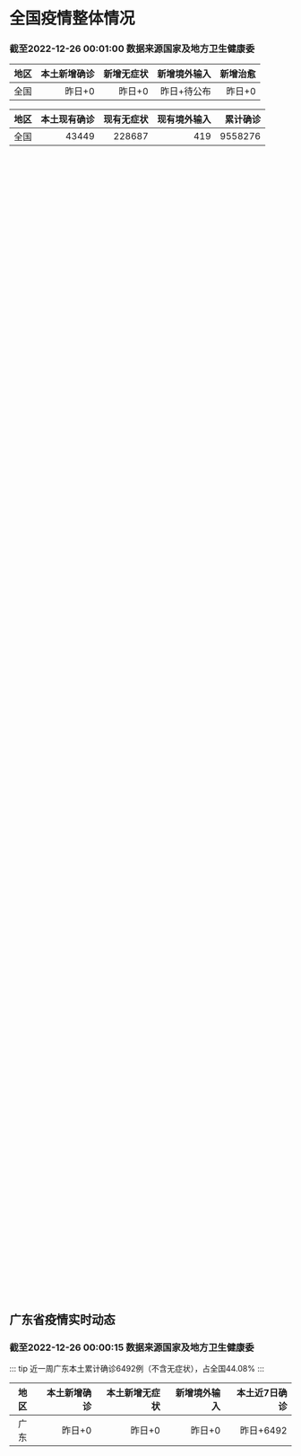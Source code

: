 
# 全国疫情整体情况
### 截至2022-12-26 00:01:00 数据来源国家及地方卫生健康委

|地区|本土新增确诊|新增无症状|新增境外输入|新增治愈|
|:--:|---:|---:|---:|---:|
|全国|昨日+0|昨日+0|昨日+待公布|昨日+0|

|地区|本土现有确诊|现有无症状|现有境外输入|累计确诊|
|:--:|---:|---:|---:|---:|
|全国|43449|228687|419|9558276|

<ChinaMap :dataList="dataList" :title="title"/>

<div id="chinaDayModify" style="width:100%;height:500px;margin-bottom:10px;"></div>
<div id="chinaAddHistoryData" style="width:100%;height:500px;margin-bottom:10px;"></div>
<div id="chinaNowHistoryData" style="width:100%;height:500px;margin-bottom:10px;"></div>
<div id="chinaTotalHistoryData" style="width:100%;height:500px;margin-bottom:10px;"></div>


## 广东省疫情实时动态
### 截至2022-12-26 00:00:15 数据来源国家及地方卫生健康委

::: tip 近一周广东本土累计确诊6492例（不含无症状），占全国44.08%
:::

|地区|本土新增确诊|本土新增无症状|新增境外输入|本土近7日确诊|
|:--:|---:|---:|---:|---:|
|广东|昨日+0|昨日+0|昨日+0|昨日+6492|

<div id="guangdongModify" style="width:100%;height:500px;margin-bottom:10px;"></div>
<div id="guangdongTotalHistory" style="width:100%;height:500px;margin-bottom:10px;"></div>
<div id="guangzhouModifyHistory" style="width:100%;height:500px;margin-bottom:10px;"></div>


<script>
import * as echarts from 'echarts'
export default {
  data(){
    return {
      title: '新增本土确诊',
      dataList: [{name: '台湾', value: 0, addList: []},{name: '香港', value: 0, addList: []},{name: '湖北', value: 0, addList: []},{name: '广东', value: 0, addList: []},{name: '上海', value: 0, addList: []},{name: '吉林', value: 0, addList: []},{name: '四川', value: 0, addList: []},{name: '重庆', value: 0, addList: []},{name: '海南', value: 0, addList: []},{name: '河南', value: 0, addList: []},{name: '福建', value: 0, addList: []},{name: '内蒙古', value: 0, addList: []},{name: '云南', value: 0, addList: []},{name: '浙江', value: 0, addList: []},{name: '陕西', value: 0, addList: []},{name: '黑龙江', value: 0, addList: []},{name: '山西', value: 0, addList: []},{name: '山东', value: 0, addList: []},{name: '江苏', value: 0, addList: []},{name: '北京', value: 0, addList: []},{name: '湖南', value: 0, addList: []},{name: '辽宁', value: 0, addList: []},{name: '天津', value: 0, addList: []},{name: '河北', value: 0, addList: []},{name: '新疆', value: 0, addList: []},{name: '广西', value: 0, addList: []},{name: '江西', value: 0, addList: []},{name: '澳门', value: 0, addList: []},{name: '贵州', value: 0, addList: []},{name: '安徽', value: 0, addList: []},{name: '甘肃', value: 0, addList: []},{name: '西藏', value: 0, addList: []},{name: '青海', value: 0, addList: []},{name: '宁夏', value: 0, addList: []},{name: '南海诸岛', value: 0, addList: []}]
    }
  },
  mounted () {
    const themeObj = {"color":["#2ec7c9","#b6a2de","#5ab1ef","#ffb980","#d87a80","#8d98b3","#e5cf0d","#97b552","#95706d","#dc69aa","#07a2a4","#9a7fd1","#588dd5","#f5994e","#c05050","#59678c","#c9ab00","#7eb00a","#6f5553","#c14089"],"backgroundColor":"rgba(0,0,0,0)","textStyle":{},"title":{"textStyle":{"color":"#008acd"},"subtextStyle":{"color":"#aaaaaa"}},"line":{"itemStyle":{"borderWidth":1},"lineStyle":{"width":2},"symbolSize":3,"symbol":"emptyCircle","smooth":true},"radar":{"itemStyle":{"borderWidth":1},"lineStyle":{"width":2},"symbolSize":3,"symbol":"emptyCircle","smooth":true},"bar":{"itemStyle":{"barBorderWidth":0,"barBorderColor":"#ccc"}},"pie":{"itemStyle":{"borderWidth":0,"borderColor":"#ccc"}},"scatter":{"itemStyle":{"borderWidth":0,"borderColor":"#ccc"}},"boxplot":{"itemStyle":{"borderWidth":0,"borderColor":"#ccc"}},"parallel":{"itemStyle":{"borderWidth":0,"borderColor":"#ccc"}},"sankey":{"itemStyle":{"borderWidth":0,"borderColor":"#ccc"}},"funnel":{"itemStyle":{"borderWidth":0,"borderColor":"#ccc"}},"gauge":{"itemStyle":{"borderWidth":0,"borderColor":"#ccc"}},"candlestick":{"itemStyle":{"color":"#d87a80","color0":"#2ec7c9","borderColor":"#d87a80","borderColor0":"#2ec7c9","borderWidth":1}},"graph":{"itemStyle":{"borderWidth":0,"borderColor":"#ccc"},"lineStyle":{"width":1,"color":"#aaaaaa"},"symbolSize":3,"symbol":"emptyCircle","smooth":true,"color":["#2ec7c9","#b6a2de","#5ab1ef","#ffb980","#d87a80","#8d98b3","#e5cf0d","#97b552","#95706d","#dc69aa","#07a2a4","#9a7fd1","#588dd5","#f5994e","#c05050","#59678c","#c9ab00","#7eb00a","#6f5553","#c14089"],"label":{"color":"#eeeeee"}},"map":{"itemStyle":{"areaColor":"#dddddd","borderColor":"#eeeeee","borderWidth":0.5},"label":{"color":"#d87a80"},"emphasis":{"itemStyle":{"areaColor":"rgba(254,153,78,1)","borderColor":"#444","borderWidth":1},"label":{"color":"rgb(100,0,0)"}}},"geo":{"itemStyle":{"areaColor":"#dddddd","borderColor":"#eeeeee","borderWidth":0.5},"label":{"color":"#d87a80"},"emphasis":{"itemStyle":{"areaColor":"rgba(254,153,78,1)","borderColor":"#444","borderWidth":1},"label":{"color":"rgb(100,0,0)"}}},"categoryAxis":{"axisLine":{"show":true,"lineStyle":{"color":"#008acd"}},"axisTick":{"show":true,"lineStyle":{"color":"#333"}},"axisLabel":{"show":true,"color":"#333"},"splitLine":{"show":false,"lineStyle":{"color":["#eee"]}},"splitArea":{"show":false,"areaStyle":{"color":["rgba(250,250,250,0.3)","rgba(200,200,200,0.3)"]}}},"valueAxis":{"axisLine":{"show":true,"lineStyle":{"color":"#008acd"}},"axisTick":{"show":true,"lineStyle":{"color":"#333"}},"axisLabel":{"show":true,"color":"#333"},"splitLine":{"show":true,"lineStyle":{"color":["#eee"]}},"splitArea":{"show":true,"areaStyle":{"color":["rgba(250,250,250,0.3)","rgba(200,200,200,0.3)"]}}},"logAxis":{"axisLine":{"show":true,"lineStyle":{"color":"#008acd"}},"axisTick":{"show":true,"lineStyle":{"color":"#333"}},"axisLabel":{"show":true,"color":"#333"},"splitLine":{"show":true,"lineStyle":{"color":["#eee"]}},"splitArea":{"show":true,"areaStyle":{"color":["rgba(250,250,250,0.3)","rgba(200,200,200,0.3)"]}}},"timeAxis":{"axisLine":{"show":true,"lineStyle":{"color":"#008acd"}},"axisTick":{"show":true,"lineStyle":{"color":"#333"}},"axisLabel":{"show":true,"color":"#333"},"splitLine":{"show":true,"lineStyle":{"color":["#eee"]}},"splitArea":{"show":false,"areaStyle":{"color":["rgba(250,250,250,0.3)","rgba(200,200,200,0.3)"]}}},"toolbox":{"iconStyle":{"borderColor":"#2ec7c9"},"emphasis":{"iconStyle":{"borderColor":"#18a4a6"}}},"legend":{"textStyle":{"color":"#333333"}},"tooltip":{"axisPointer":{"lineStyle":{"color":"#008acd","width":"1"},"crossStyle":{"color":"#008acd","width":"1"}}},"timeline":{"lineStyle":{"color":"#008acd","width":1},"itemStyle":{"color":"#008acd","borderWidth":1},"controlStyle":{"color":"#008acd","borderColor":"#008acd","borderWidth":0.5},"checkpointStyle":{"color":"#2ec7c9","borderColor":"#2ec7c9"},"label":{"color":"#008acd"},"emphasis":{"itemStyle":{"color":"#a9334c"},"controlStyle":{"color":"#008acd","borderColor":"#008acd","borderWidth":0.5},"label":{"color":"#008acd"}}},"visualMap":{"color":["#5ab1ef","#e0ffff"]},"dataZoom":{"backgroundColor":"rgba(47,69,84,0)","dataBackgroundColor":"#efefff","fillerColor":"rgba(182,162,222,0.2)","handleColor":"#008acd","handleSize":"100%","textStyle":{"color":"#333333"}},"markPoint":{"label":{"color":"#eeeeee"},"emphasis":{"label":{"color":"#eeeeee"}}}}

    echarts.registerTheme('dark', (themeObj))

    this.chartChDay = echarts.init(document.getElementById("chinaDayModify"), "dark")
,this.chartChAdd = echarts.init(document.getElementById("chinaAddHistoryData"), "dark")
,this.chartChNow = echarts.init(document.getElementById("chinaNowHistoryData"), "dark")
,this.chartChTotal = echarts.init(document.getElementById("chinaTotalHistoryData"), "dark")
,this.chartGdMod = echarts.init(document.getElementById("guangdongModify"), "dark")
,this.chartGdTotal = echarts.init(document.getElementById("guangdongTotalHistory"), "dark")
,this.chartGzMod = echarts.init(document.getElementById("guangzhouModifyHistory"), "dark")


    const option_gd_mod = {
      title: {
        text: '广东疫情新增趋势（人）'
      },
      tooltip: {
        trigger: 'axis',
        axisPointer: {
          type: 'cross',
          label: {
            backgroundColor: '#6a7985'
          }
        }
      },
      legend: {
        top: 20,
        data: [{name: '本土新增确诊',icon: 'rect'}, {name: '本土新增无症状',icon: 'rect'},{name: '新增境外输入',icon: 'rect'}]
      },
      grid: {
        left: '3%',
        right: '4%',
        bottom: '3%',
        containLabel: true
      },
      toolbox: {
        feature: {
          saveAsImage: {}
        }
      },
      xAxis: {
        type: 'category',
        boundaryGap: false,
        data: ["10.28","10.29","10.30","10.31","11.01","11.02","11.03","11.04","11.05","11.06","11.07","11.08","11.09","11.10","11.11","11.12","11.13","11.14","11.15","11.16","11.17","11.18","11.19","11.20","11.21","11.22","11.23","11.24","11.25","11.26","11.27","11.28","11.29","11.30","12.01","12.02","12.03","12.04","12.05","12.06","12.07","12.08","12.09","12.10","12.11","12.12","12.13","12.14","12.15","12.16","12.17","12.18","12.19","12.20","12.21","12.22","12.23","12.24",]
      },
      yAxis: {
        type: 'value'
      },
      series: [
        {
          name: '本土新增确诊',
          type: 'line',
          areaStyle: {},
          emphasis: {
            focus: 'series'
          },
          data: [63,83,291,242,125,103,195,219,252,224,319,592,500,546,760,727,707,586,564,1246,1338,1102,1157,984,781,860,1791,892,991,1386,1347,1168,1518,1599,1782,1666,1868,1686,2120,1719,1437,1391,1115,735,879,775,1044,857,1065,990,915,846,1075,1171,1325,1599,1737,1384,]
        },
        {
          name: '本土新增无症状',
          type: 'line',
          areaStyle: {},
          emphasis: {
            focus: 'series'
          },
          data: [136,195,468,458,298,356,470,669,1330,1882,2330,2611,2507,2461,2996,3541,3941,5047,6215,8576,9110,8535,8381,8101,8241,7951,7505,7584,7405,7705,7761,7725,7236,6315,6010,5053,4785,4816,3421,3200,2713,1989,1819,1791,1468,1264,1817,0,0,0,0,0,0,0,0,0,0,0,]
        },
        {
          name: '新增境外输入',
          type: 'line',
          areaStyle: {},
          emphasis: {
            focus: 'series'
          },
          data: [14,14,8,7,10,12,13,9,21,10,12,16,14,23,9,15,19,19,24,10,20,13,21,38,35,23,19,23,25,23,24,19,11,12,16,12,14,17,15,15,14,12,10,27,21,22,5,17,17,13,17,31,36,18,47,41,6,11,]
        }
      ]
    };

    const option_gd_total = {
      title: {
        text: '广东疫情概览（人）'
      },
      tooltip: {
        trigger: 'axis',
        axisPointer: {
          type: 'cross',
          label: {
            backgroundColor: '#6a7985'
          }
        }
      },
      legend: {
        top: 20,
        data: [{name: '累计确诊',icon: 'rect'},{name: '累计治愈',icon: 'rect'}]
      },
      grid: {
        left: '3%',
        right: '4%',
        bottom: '3%',
        containLabel: true
      },
      toolbox: {
        feature: {
          saveAsImage: {}
        }
      },
      xAxis: {
        type: 'category',
        boundaryGap: false,
        data: ["10.28","10.29","10.30","10.31","11.01","11.02","11.03","11.04","11.05","11.06","11.07","11.08","11.09","11.10","11.11","11.12","11.13","11.14","11.15","11.16","11.17","11.18","11.19","11.20","11.21","11.22","11.23","11.24","11.25","11.26","11.27","11.28","11.29","11.30","12.01","12.02","12.03","12.04","12.05","12.06","12.07","12.08","12.09","12.10","12.11","12.12","12.13","12.14","12.15","12.16","12.17","12.18","12.19","12.20","12.21","12.22","12.23","12.24","12.25",]
      },
      yAxis: {
        type: 'value'
      },
      series: [
        {
          name: '累计确诊',
          type: 'line',
          areaStyle: {},
          emphasis: {
            focus: 'series'
          },
          data: [11488,11585,11884,12133,12268,12383,12591,12819,13092,13336,13657,14264,14779,15348,16117,16859,17585,18190,18778,20034,21392,22507,23685,24707,25523,26406,28216,29131,30147,31556,32927,34114,35643,37254,38666,40344,42226,43929,46450,48187,49638,51041,52166,52928,53828,54625,55674,56548,57630,58633,59565,60442,61553,62742,64114,65754,67497,68892,68892,]
        },
        {
          name: '累计治愈',
          type: 'line',
          areaStyle: {},
          emphasis: {
            focus: 'series'
          },
          data: [10298,10298,10298,10298,10298,10298,10298,10298,10298,10298,10298,11470,11470,11470,11470,11470,11470,11470,11470,11470,11470,11470,11470,11470,11470,11470,11470,11470,11470,11470,11470,11470,22472,22472,24794,24794,24794,24794,24794,24794,24794,24794,24794,24794,24794,24794,24794,24794,24794,24794,24794,24794,24794,51366,51366,51366,51366,51366,51366,]
        }
      ]
    };

    const option_gz_mod = {
      title: {
        text: '广州疫情新增趋势（人）'
      },
      tooltip: {
        trigger: 'axis',
        axisPointer: {
          type: 'cross',
          label: {
            backgroundColor: '#6a7985'
          }
        }
      },
      legend: {
        top: 20,
        data: [{name: '本土新增确诊',icon: 'rect'},{name: '本土新增无症状',icon: 'rect'}]
      },
      grid: {
        left: '3%',
        right: '4%',
        bottom: '3%',
        containLabel: true
      },
      toolbox: {
        feature: {
          saveAsImage: {}
        }
      },
      xAxis: {
        type: 'category',
        boundaryGap: false,
        data: ["1028","1029","1030","1031","1101","1102","1103","1104","1105","1106","1107","1108","1109","1110","1111","1112","1113","1114","1115","1116","1117","1118","1119","1120","1121","1122","1123","1124","1125","1126","1127","1128","1129","1130","1201","1202","1203","1204","1205","1206","1207","1208","1209","1210","1211","1212","1213","1214","1215","1216","1217","1218","1219","1220","1221","1222","1223","1224",]
      },
      yAxis: {
        type: 'value'
      },
      series: [
        {
          name: '本土新增确诊',
          type: 'line',
          areaStyle: {},
          emphasis: {
            focus: 'series'
          },
          data: [54,66,232,190,85,83,149,168,183,158,232,478,423,466,694,662,656,552,509,1189,1241,983,1050,882,681,722,1645,734,824,1177,1129,959,1236,1313,1468,1201,1197,1044,1505,1233,1042,968,591,286,432,366,554,370,505,451,403,374,537,564,546,0,0,0,]
        },
        {
          name: '本土新增无症状',
          type: 'line',
          areaStyle: {},
          emphasis: {
            focus: 'series'
          },
          data: [85,125,295,289,253,323,430,635,1259,1813,2263,2546,2430,2358,2921,3464,3876,4977,6138,8486,8989,8444,8234,7885,7957,7735,7192,7267,7058,7266,7166,6993,6454,5629,5185,4096,3771,3663,2262,2090,1640,1005,804,817,599,434,741,0,0,0,0,0,0,0,0,0,0,0,]
        }
      ]
    };

    const option_ch_day  = {
      series: [
        {
          type: 'treemap',
          data: [
            {
              name: '本土新增确诊昨日+0',
              value: 1,
            },
            {
              name: '新增无症状昨日+0',
              value: 1,
            },
            {
              name: '新增境外输入昨日+待公布',
              value: 1,
            },
            {
              name: '新增治愈昨日+0',
              value: 1,
            },
          ]
        }
      ]
    };

    const option_ch_add = {
      title: {
        text: '新增疫情整体走势'
      },
      tooltip: {
        trigger: 'axis',
        axisPointer: {
          type: 'cross',
          label: {
            backgroundColor: '#6a7985'
          }
        }
      },
      legend: {
        top: 20,
        data: [{name: '本土确诊',icon: 'rect'}, {name: '无症状感染',icon: 'rect'},{name: '新增境外输入',icon: 'rect'}]
      },
      grid: {
        left: '3%',
        right: '4%',
        bottom: '3%',
        containLabel: true
      },
      toolbox: {
        feature: {
          saveAsImage: {}
        }
      },
      xAxis: {
        type: 'category',
        boundaryGap: false,
        data: ["10.26","10.27","10.28","10.29","10.30","10.31","11.01","11.02","11.03","11.04","11.05","11.06","11.07","11.08","11.09","11.10","11.11","11.12","11.13","11.14","11.15","11.16","11.17","11.18","11.19","11.20","11.21","11.22","11.23","11.24","11.25","11.26","11.27","11.28","11.29","11.30","12.01","12.02","12.03","12.04","12.05","12.06","12.07","12.08","12.09","12.10","12.11","12.12","12.13","12.14","12.15","12.16","12.17","12.18","12.19","12.20","12.21","12.22","12.23","12.24",]
      },
      yAxis: {
        type: 'value'
      },
      series: [
        {
          name: '本土确诊',
          type: 'line',
          areaStyle: {},
          emphasis: {
            focus: 'series'
          },
          data: [193,214,324,353,479,498,409,531,704,596,526,535,843,1294,1133,1150,1452,1675,1747,1621,1568,2328,2276,2055,2204,2277,2145,2641,3927,3041,3405,3648,3748,3561,4236,4080,4233,3933,4168,4247,4988,4351,4031,3588,3034,2270,2171,2270,2249,1944,2091,2229,2028,1918,2656,3049,2966,3696,4103,2940,]
        },
        {
          name: '无症状感染',
          type: 'line',
          areaStyle: {},
          emphasis: {
            focus: 'series'
          },
          data: [924,1123,1153,1566,2220,2221,2346,2669,3167,3063,3894,4961,6632,6882,7691,9385,10351,13086,14325,16151,18491,20804,22853,22208,22011,24547,25754,26242,27517,29654,31504,35858,36304,34860,33376,31720,30539,28894,27433,25477,22859,20764,17134,13004,10551,8327,6455,5181,0,0,0,0,0,0,0,0,0,0,0,0,]
        },
        {
          name: '新增境外输入',
          type: 'line',
          areaStyle: {},
          emphasis: {
            focus: 'series'
          },
          data: [38,48,53,48,42,49,56,50,53,61,62,34,47,52,52,59,52,36,47,40,55,60,86,82,63,88,80,78,83,62,69,61,74,63,52,70,45,55,45,71,58,58,48,49,48,68,69,45,42,56,66,57,69,77,66,52,64,65,25,43,]
        }
      ]
    };

    const option_ch_now = {
      title: {
        text: '现有疫情整体走势'
      },
      tooltip: {
        trigger: 'axis',
        axisPointer: {
          type: 'cross',
          label: {
            backgroundColor: '#6a7985'
          }
        }
      },
      legend: {
        top: 20,
        data: [{name: '本土确诊',icon: 'rect'}, {name: '无症状感染',icon: 'rect'},{name: '新增境外输入',icon: 'rect'}]
      },
      grid: {
        left: '3%',
        right: '4%',
        bottom: '3%',
        containLabel: true
      },
      toolbox: {
        feature: {
          saveAsImage: {}
        }
      },
      xAxis: {
        type: 'category',
        boundaryGap: false,
        data: ["10.26","10.27","10.28","10.29","10.30","10.31","11.01","11.02","11.03","11.04","11.05","11.06","11.07","11.08","11.09","11.10","11.11","11.12","11.13","11.14","11.15","11.16","11.17","11.18","11.19","11.20","11.21","11.22","11.23","11.24","11.25","11.26","11.27","11.28","11.29","11.30","12.01","12.02","12.03","12.04","12.05","12.06","12.07","12.08","12.09","12.10","12.11","12.12","12.13","12.14","12.15","12.16","12.17","12.18","12.19","12.20","12.21","12.22","12.23","12.24","12.25",]
      },
      yAxis: {
        type: 'value'
      },
      series: [
        {
          name: '本土确诊',
          type: 'line',
          areaStyle: {},
          emphasis: {
            focus: 'series'
          },
          data: [3104,3107,3252,3440,3751,4101,4324,4641,5070,5473,5792,6113,6742,7801,8635,9385,10387,11647,12855,13935,14820,16631,17901,19102,20202,21550,22606,23923,26090,27429,28985,30646,32348,33190,34851,36571,38012,38648,39571,40008,41882,42366,42724,42640,41065,38903,37461,35849,34830,34288,34283,33888,34193,34808,35509,36636,37295,38884,41265,43449,43449,]
        },
        {
          name: '无症状感染',
          type: 'line',
          areaStyle: {},
          emphasis: {
            focus: 'series'
          },
          data: [562,551,549,547,527,537,530,523,527,530,532,504,502,512,520,530,532,528,534,538,525,541,576,607,627,660,690,707,723,735,760,764,781,777,765,776,736,710,657,625,599,589,542,518,494,488,507,491,444,412,424,446,460,490,467,475,475,471,434,419,419,]
        },
        {
          name: '新增境外输入',
          type: 'line',
          areaStyle: {},
          emphasis: {
            focus: 'series'
          },
          data: [14475,14817,15140,15931,17538,19036,20631,22423,24734,26924,30018,34158,39861,45493,51292,59141,67715,79170,91603,105362,120524,136643,154412,172048,188616,207376,226934,245895,264312,281195,299495,318626,340796,360424,375154,386771,394333,394150,389264,382512,369357,354890,340392,320318,294934,272508,249168,228687,228687,228687,228687,228687,228687,228687,228687,228687,228687,228687,228687,228687,228687,]
        }
      ]
    };

    const option_ch_total = {
      title: {
        text: '累计疫情整体走势'
      },
      tooltip: {
        trigger: 'axis',
        axisPointer: {
          type: 'cross',
          label: {
            backgroundColor: '#6a7985'
          }
        }
      },
      legend: {
        top: 20,
        data: [{name: '确诊(含港澳台)', con: 'rect'}, {name: '死亡(含港澳台)',icon: 'rect'}]
      },
      grid: {
        left: '3%',
        right: '4%',
        bottom: '3%',
        containLabel: true
      },
      toolbox: {
        feature: {
          saveAsImage: {}
        }
      },
      xAxis: {
        type: 'category',
        boundaryGap: false,
        data: ["10.26","10.27","10.28","10.29","10.30","10.31","11.01","11.02","11.03","11.04","11.05","11.06","11.07","11.08","11.09","11.10","11.11","11.12","11.13","11.14","11.15","11.16","11.17","11.18","11.19","11.20","11.21","11.22","11.23","11.24","11.25","11.26","11.27","11.28","11.29","11.30","12.01","12.02","12.03","12.04","12.05","12.06","12.07","12.08","12.09","12.10","12.11","12.12","12.13","12.14","12.15","12.16","12.17","12.18","12.19","12.20","12.21","12.22","12.23","12.24","12.25",]
      },
      yAxis: {
        type: 'value'
      },
      series: [
        {
          name: '确诊(含港澳台)',
          type: 'line',
          areaStyle: {},
          emphasis: {
            focus: 'series'
          },
          data: [8246496,8283181,8318921,8352484,8385213,8409023,8444367,8478830,8510115,8538758,8565587,8591083,8609153,8635852,8662662,8686925,8709454,8731122,8752310,8771347,8792321,8818365,8841863,8862956,8882454,8901981,8917011,8938818,8961750,8981987,9000592,9018455,9036539,9051741,9074256,9074256,9074256,9074256,9074256,9074256,9190921,9212751,9212751,9212751,9212751,9293435,9293435,9326304,9326304,9326304,9326304,9326304,9326304,9326304,9326304,9326304,9326304,9326304,9558276,9558276,9558276,]
        },
        {
          name: '死亡(含港澳台)',
          type: 'line',
          areaStyle: {},
          emphasis: {
            focus: 'series'
          },
          data: [26823,26823,26823,26823,26823,26823,26823,26823,26823,26823,26823,26823,28900,28939,28939,28939,28939,28939,28939,28939,28939,28939,28939,28939,28939,28939,28939,28939,28939,28939,28939,28939,28939,28939,28939,28939,28939,28939,28939,28939,28939,28939,28939,28939,28939,28939,28939,28939,28939,28939,28939,28939,28939,28939,28939,28939,28939,28939,28939,28939,28939,]
        }
      ]
    };

    this.chartGdMod.setOption(option_gd_mod);
    this.chartGdTotal.setOption(option_gd_total);
    this.chartGzMod.setOption(option_gz_mod);
    this.chartChDay.setOption(option_ch_day);
    this.chartChAdd.setOption(option_ch_add);
    this.chartChNow.setOption(option_ch_now);
    this.chartChTotal.setOption(option_ch_total);

    window.onresize = () => {
      this.chartGdMod.resize()
      this.chartGdTotal.resize()
      this.chartGzMod.resize()
      this.chartChDay.resize()
      this.chartChAdd.resize()
      this.chartChNow.resize()
      this.chartChTotal.resize()
    }
  }
}
</script>

## 广东省各地区疫情情况

::: danger 0个中高风险地区
:::

|地区|本土新增确诊|本土新增无症状|本土近7日确诊|中高风险地区|
|:--:|---:|---:|---:|---:|
|广州|0|0|+3023|0|
|汕头|0|0|+514|0|
|深圳|0|0|+480|0|
|云浮|0|0|+320|0|
|惠州|0|0|+302|0|
|佛山|0|0|+258|0|
|潮州|0|0|+253|0|
|中山|0|0|+210|0|
|珠海|0|0|+207|0|
|阳江|0|0|+195|0|
|湛江|0|0|+139|0|
|茂名|0|0|+120|0|
|江门|0|0|+111|0|
|肇庆|0|0|+69|0|
|梅州|0|0|+62|0|
|韶关|0|0|+61|0|
|汕尾|0|0|+55|0|
|清远|0|0|+43|0|
|东莞|0|0|+35|0|
|河源|0|0|+19|0|
|揭阳|0|0|+16|0|
|未公布来源|0|0|0|0|


## 广东疫情热点动态

  
### 12-25 23:59
::: tip 应开尽开！广东公布3268个发热门诊
广州12月25日消息（记者黄璐璐）记者从广东省卫生健康委获悉，为进一步满足广大群众出现发热等不适症状后就近诊疗需求，全省各级各类医疗机构发热诊室（门诊）“应设尽设、应开尽开”。目前，全省二级以上医疗机...

央广网

[阅读全文](https://view.inews.qq.com/a/20221225A00R6900?uid=101705948131&chlid=_qqnews_custom_search_pictext#)
:::

### 12-25 21:39
::: tip 根据专家预测，广州市疫情将在2023年1月上旬达到高峰
专家预测广州疫情
明年1月上旬达到高峰
12月19日，广州市人民政府新闻办公室召开广州市医药物资供应新闻发布会。会上，广州市卫生健康委副主任、新闻发言人张屹表示，12月份以来广州市发热门诊就诊量持续走...

南方都市报

[阅读全文](https://view.inews.qq.com/a/20221225A0655V00?uid=101705948131&chlid=_qqnews_custom_search_pictext#)
:::

### 12-25 20:58
::: tip 江门蓬江区轻症和无症状感染者可自愿预约申请入住健康驿站
南都讯  日前，为进一步做实疫情防控各项措施，蓬江区根据工作实际，在兰石公园健康驿站设置集中隔离医学观察点，为检测结果是阳性，又不具备居家隔离条件的居民提供“集中式居家场所”，轻症和无症状感染者可以自...

信息来源：南方都市报

[阅读全文](https://h5.baike.qq.com/mobile/landing.html?docid=20221225A05TS600&isNews=1&adtag=wxjk.yqssc.yqdt)
:::

### 12-25 18:48
::: tip 深圳启动重组新冠病毒融合蛋白疫苗加强针接种
12月13日，国务院联防联控机制发布《新冠病毒疫苗第二剂次加强免疫接种实施方案》，方案强调：在60岁以上老年人群、具有较严重基础性疾病人群中开展第二剂次加强免疫接种。记者获悉，丽珠生物重组新冠病毒融合...

深圳晚报

[阅读全文](https://view.inews.qq.com/a/20221225A04STW00?uid=101705948131&chlid=news_news_gd)
:::

### 12-25 18:01
::: tip 惠州市国资委倡议药物共享：提倡有能力的国企赠送药品和防疫物资
  各县（区）国资监管部门、各国资控（参）股药品零售企业党组织要积极引导企业做好药品供应储备，积极维护药品市场价格稳定；提倡有能力的国有企业向社会赠送药品和防疫物资……  12月25日，惠州市国资委发...

信息来源：南方PLUS

[阅读全文](https://h5.baike.qq.com/mobile/landing.html?docid=20221225A04FC500&isNews=1&adtag=wxjk.yqssc.yqdt)
:::

### 12-25 07:40
::: tip 深圳社康机构、移动发热门诊有序接诊，分级诊疗体系高效运行
“阳了怎么办？”“发热了想看病、取药去哪里？”“看病会不会等很久？”这些问题是最近不少深圳人关心的热门话题。
24日，深圳卫视&壹深圳客户端记者带着这些市民关切，前往深圳的多个社康机构、移动发热门诊进...

深圳卫视深视新闻630

[阅读全文](https://view.inews.qq.com/a/20221224A0766G00?shareto=wx&devid=6B867A79-89E7-4FEF-A3B8-FCBF7F356E49&qimei=5e1231f5-e69a-46f0-b45d-19c7cb333211&uid=100162862382&qs_signature=AAwVSkyVUCTZUK0ChRm0vYtigt3b%2FehKoJQKW6Q5srAFznWwCoGNJ%2BrSAW3Wfcl0SxBNllgMZABd46brnqKhg2GSKbqSJKv9FGSJg%2BTnPE7eDbU2O3Oz%2F1kM0DCaWA%3D%3D&appver=15.5_qqnews_7.0.30#)
:::

### 12-24 23:30
::: tip 汕尾：当前没有对核酸检测数量进行限量
  12月24日上午，汕尾逸辉基金医院发布公告，公告称，“即日起，对全区各采样点予以限号管理，本院采样点每日分配数量为2500个号（管），若当天号（管）满将停止采样。”  此前的12月22日，汕尾疾控...

信息来源：南方PLUS

[阅读全文](https://h5.baike.qq.com/mobile/landing.html?docid=20221224A06ZJQ00&isNews=1&adtag=wxjk.yqssc.yqdt)
:::

### 12-24 23:01
::: tip 潮州：启用“潮州防疫”小程序，方便阳性人员获取医疗卫生服务
  12月24日，潮州市新型冠状病毒肺炎疫情防控指挥部办公室发布通告称，为做好全市疫情防控工作，助力医疗资源统筹调度和优化提升健康服务水平，决定启用“潮州防疫”小程序。  通告指出，请广大市民朋友发现...

信息来源：南方PLUS

[阅读全文](https://h5.baike.qq.com/mobile/landing.html?docid=20221224A07AJW00&isNews=1&adtag=wxjk.yqssc.yqdt)
:::

### 12-24 20:02
::: tip 转需！梅州市中医医院推出新冠防治中药协定方
  当前，新冠疫情仍存在多点散发，如何做好个人防护、降低感染风险，成为市民关注热点。记者从梅州市中医医院获悉，梅州市名中医、主任中医师、梅州市中医医院王锦院长结合梅州气候、季节和人群特性，制定中医药防...

信息来源：南方PLUS

[阅读全文](https://h5.baike.qq.com/mobile/landing.html?docid=20221224A061LB00&isNews=1&adtag=wxjk.yqssc.yqdt)
:::

### 12-24 09:41
::: tip 广东3268个发热门诊（诊室）地址与联系方式
发热去哪里就诊更便利？哪里可以开到退烧药？广东各地正积极推动互联网医院线上开诊为居家治疗人员提供咨询指导在广州，目前有168家互联网医院上线有498名医生线上开诊为进一步满足广大群众出现发热等不适症状...

羊城晚报

[阅读全文](https://view.inews.qq.com/a/20221224A00ZY300?shareto=wx&devid=6B867A79-89E7-4FEF-A3B8-FCBF7F356E49&qimei=5e1231f5-e69a-46f0-b45d-19c7cb333211&uid=100162862382&qs_signature=AAw4TaNYlZyaTvcAldsIOkn5TR2%2BYaKyVvFp%2BP7Oma6kWceCTNi6sCJkPZ4LXXiO%2BUe%2FJ3freOqswL3Lfc7kSGKEqUvk6Z8cc9p7F1H7zYnmkf82EC9nNbzNqtR4zq%3D%3D&appver=15.5_qqnews_7.0.30#)
:::


## 广州疫情热点动态

  
### 12-25 23:59
::: tip 应开尽开！广东公布3268个发热门诊
广州12月25日消息（记者黄璐璐）记者从广东省卫生健康委获悉，为进一步满足广大群众出现发热等不适症状后就近诊疗需求，全省各级各类医疗机构发热诊室（门诊）“应设尽设、应开尽开”。目前，全省二级以上医疗机...

央广网

[阅读全文](https://view.inews.qq.com/a/20221225A00R6900?uid=101705948131&chlid=_qqnews_custom_search_pictext#)
:::

### 12-25 21:39
::: tip 根据专家预测，广州市疫情将在2023年1月上旬达到高峰
专家预测广州疫情
明年1月上旬达到高峰
12月19日，广州市人民政府新闻办公室召开广州市医药物资供应新闻发布会。会上，广州市卫生健康委副主任、新闻发言人张屹表示，12月份以来广州市发热门诊就诊量持续走...

南方都市报

[阅读全文](https://view.inews.qq.com/a/20221225A0655V00?uid=101705948131&chlid=_qqnews_custom_search_pictext#)
:::

### 12-25 20:58
::: tip 江门蓬江区轻症和无症状感染者可自愿预约申请入住健康驿站
南都讯  日前，为进一步做实疫情防控各项措施，蓬江区根据工作实际，在兰石公园健康驿站设置集中隔离医学观察点，为检测结果是阳性，又不具备居家隔离条件的居民提供“集中式居家场所”，轻症和无症状感染者可以自...

信息来源：南方都市报

[阅读全文](https://h5.baike.qq.com/mobile/landing.html?docid=20221225A05TS600&isNews=1&adtag=wxjk.yqssc.yqdt)
:::

### 12-25 18:48
::: tip 深圳启动重组新冠病毒融合蛋白疫苗加强针接种
12月13日，国务院联防联控机制发布《新冠病毒疫苗第二剂次加强免疫接种实施方案》，方案强调：在60岁以上老年人群、具有较严重基础性疾病人群中开展第二剂次加强免疫接种。记者获悉，丽珠生物重组新冠病毒融合...

深圳晚报

[阅读全文](https://view.inews.qq.com/a/20221225A04STW00?uid=101705948131&chlid=news_news_gd)
:::

### 12-25 18:01
::: tip 惠州市国资委倡议药物共享：提倡有能力的国企赠送药品和防疫物资
  各县（区）国资监管部门、各国资控（参）股药品零售企业党组织要积极引导企业做好药品供应储备，积极维护药品市场价格稳定；提倡有能力的国有企业向社会赠送药品和防疫物资……  12月25日，惠州市国资委发...

信息来源：南方PLUS

[阅读全文](https://h5.baike.qq.com/mobile/landing.html?docid=20221225A04FC500&isNews=1&adtag=wxjk.yqssc.yqdt)
:::

### 12-25 07:40
::: tip 深圳社康机构、移动发热门诊有序接诊，分级诊疗体系高效运行
“阳了怎么办？”“发热了想看病、取药去哪里？”“看病会不会等很久？”这些问题是最近不少深圳人关心的热门话题。
24日，深圳卫视&壹深圳客户端记者带着这些市民关切，前往深圳的多个社康机构、移动发热门诊进...

深圳卫视深视新闻630

[阅读全文](https://view.inews.qq.com/a/20221224A0766G00?shareto=wx&devid=6B867A79-89E7-4FEF-A3B8-FCBF7F356E49&qimei=5e1231f5-e69a-46f0-b45d-19c7cb333211&uid=100162862382&qs_signature=AAwVSkyVUCTZUK0ChRm0vYtigt3b%2FehKoJQKW6Q5srAFznWwCoGNJ%2BrSAW3Wfcl0SxBNllgMZABd46brnqKhg2GSKbqSJKv9FGSJg%2BTnPE7eDbU2O3Oz%2F1kM0DCaWA%3D%3D&appver=15.5_qqnews_7.0.30#)
:::

### 12-24 23:30
::: tip 汕尾：当前没有对核酸检测数量进行限量
  12月24日上午，汕尾逸辉基金医院发布公告，公告称，“即日起，对全区各采样点予以限号管理，本院采样点每日分配数量为2500个号（管），若当天号（管）满将停止采样。”  此前的12月22日，汕尾疾控...

信息来源：南方PLUS

[阅读全文](https://h5.baike.qq.com/mobile/landing.html?docid=20221224A06ZJQ00&isNews=1&adtag=wxjk.yqssc.yqdt)
:::

### 12-24 23:01
::: tip 潮州：启用“潮州防疫”小程序，方便阳性人员获取医疗卫生服务
  12月24日，潮州市新型冠状病毒肺炎疫情防控指挥部办公室发布通告称，为做好全市疫情防控工作，助力医疗资源统筹调度和优化提升健康服务水平，决定启用“潮州防疫”小程序。  通告指出，请广大市民朋友发现...

信息来源：南方PLUS

[阅读全文](https://h5.baike.qq.com/mobile/landing.html?docid=20221224A07AJW00&isNews=1&adtag=wxjk.yqssc.yqdt)
:::

### 12-24 20:02
::: tip 转需！梅州市中医医院推出新冠防治中药协定方
  当前，新冠疫情仍存在多点散发，如何做好个人防护、降低感染风险，成为市民关注热点。记者从梅州市中医医院获悉，梅州市名中医、主任中医师、梅州市中医医院王锦院长结合梅州气候、季节和人群特性，制定中医药防...

信息来源：南方PLUS

[阅读全文](https://h5.baike.qq.com/mobile/landing.html?docid=20221224A061LB00&isNews=1&adtag=wxjk.yqssc.yqdt)
:::

### 12-24 09:41
::: tip 广东3268个发热门诊（诊室）地址与联系方式
发热去哪里就诊更便利？哪里可以开到退烧药？广东各地正积极推动互联网医院线上开诊为居家治疗人员提供咨询指导在广州，目前有168家互联网医院上线有498名医生线上开诊为进一步满足广大群众出现发热等不适症状...

羊城晚报

[阅读全文](https://view.inews.qq.com/a/20221224A00ZY300?shareto=wx&devid=6B867A79-89E7-4FEF-A3B8-FCBF7F356E49&qimei=5e1231f5-e69a-46f0-b45d-19c7cb333211&uid=100162862382&qs_signature=AAw4TaNYlZyaTvcAldsIOkn5TR2%2BYaKyVvFp%2BP7Oma6kWceCTNi6sCJkPZ4LXXiO%2BUe%2FJ3freOqswL3Lfc7kSGKEqUvk6Z8cc9p7F1H7zYnmkf82EC9nNbzNqtR4zq%3D%3D&appver=15.5_qqnews_7.0.30#)
:::

